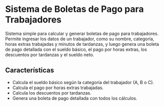 # Sistema de Boletas de Pago para Trabajadores
Sistema simple para calcular y generar boletas de pago para trabajadores. Permite ingresar los datos de un trabajador, como su nombre, categoría, horas extras trabajadas y minutos de tardanzas, y luego genera una boleta de pago detallada con el sueldo básico, el pago por horas extras, los descuentos por tardanzas y el sueldo neto.

## Características
- Calcula el sueldo básico según la categoría del trabajador (A, B o C).
- Calcula el pago por horas extras trabajadas.
- Calcula los descuentos por tardanzas.
- Genera una boleta de pago detallada con todos los cálculos.

